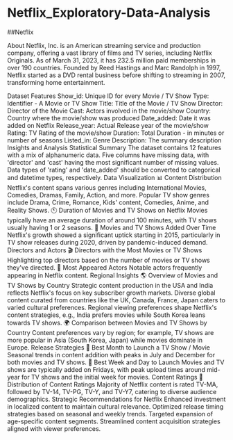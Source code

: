 # Netflix_Exploratory-Data-Analysis
##Netflix 

About
Netflix, Inc. is an American streaming service and production company, offering a vast library of films and TV series, including Netflix Originals. As of March 31, 2023, it has 232.5 million paid memberships in over 190 countries. Founded by Reed Hastings and Marc Randolph in 1997, Netflix started as a DVD rental business before shifting to streaming in 2007, transforming home entertainment.

Dataset Features
Show_id: Unique ID for every Movie / TV Show
Type: Identifier - A Movie or TV Show
Title: Title of the Movie / TV Show
Director: Director of the Movie
Cast: Actors involved in the movie/show
Country: Country where the movie/show was produced
Date_added: Date it was added on Netflix
Release_year: Actual Release year of the movie/show
Rating: TV Rating of the movie/show
Duration: Total Duration - in minutes or number of seasons
Listed_in: Genre
Description: The summary description
Insights and Analysis
Statistical Summary
The dataset contains 12 features with a mix of alphanumeric data.
Five columns have missing data, with 'director' and 'cast' having the most significant number of missing values.
Data types of 'rating' and 'date_added' should be converted to categorical and datetime types, respectively.
Data Visualization
📊 Content Distribution
Netflix's content spans various genres including International Movies, Comedies, Dramas, Family, Action, and more.
Popular TV show genres include Drama, Crime, Romance, Kids' content, Comedies, Anime, and Reality Shows.
🕚 Duration of Movies and TV Shows on Netflix
Movies typically have an average duration of around 100 minutes, with TV shows usually having 1 or 2 seasons.
📅 Movies and TV Shows Added Over Time
Netflix's growth showed a significant uptick starting in 2015, particularly in TV show releases during 2020, driven by pandemic-induced demand.
Directors and Actors
🎬 Directors with the Most Movies or TV Shows
Highlighting top directors based on the number of movies or TV shows they've directed.
🕺 Most Appeared Actors
Notable actors frequently appearing in Netflix content.
Regional Insights
🌎 Overview of Movies and TV Shows by Country
Strategic content production in the USA and India reflects Netflix's focus on key subscriber growth markets.
Diverse global content curated from countries like the UK, Canada, France, Japan caters to varied cultural preferences.
Regional viewing preferences shape Netflix's content strategies, e.g., India prefers movies while South Korea leans towards TV shows.
🌍 Comparison between Movies and TV Shows by Country
Content preferences vary by region; for example, TV shows are more popular in Asia (South Korea, Japan) while movies dominate in Europe.
Release Strategies
📅 Best Month to Launch a TV Show / Movie
Seasonal trends in content addition with peaks in July and December for both movies and TV shows.
📆 Best Week and Day to Launch
Movies and TV shows are typically added on Fridays, with peak upload times around mid-year for TV shows and the initial week for movies.
Content Ratings
🍿 Distribution of Content Ratings
Majority of Netflix content is rated TV-MA, followed by TV-14, TV-PG, TV-Y, and TV-Y7, catering to diverse audience demographics.
Strategic Recommendations for Netflix
Enhanced investment in localized content to maintain cultural relevance.
Optimized release timing strategies based on seasonal and weekly trends.
Targeted expansion of age-specific content segments.
Streamlined content acquisition strategies aligned with viewer preferences.
